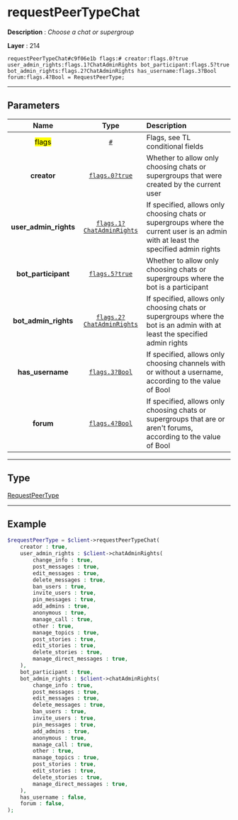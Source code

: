 # requestPeerTypeChat

**Description** : *Choose a chat or supergroup*

**Layer** : 214

```tl
requestPeerTypeChat#c9f06e1b flags:# creator:flags.0?true user_admin_rights:flags.1?ChatAdminRights bot_participant:flags.5?true bot_admin_rights:flags.2?ChatAdminRights has_username:flags.3?Bool forum:flags.4?Bool = RequestPeerType;
```

---

## Parameters

| Name | Type | Description |
| :---: | :---: | :--- |
| <mark>flags</mark> | [`#`](type/#) | Flags, see TL conditional fields |
| **creator** | [`flags.0?true`](type/true) | Whether to allow only choosing chats or supergroups that were created by the current user |
| **user_admin_rights** | [`flags.1?ChatAdminRights`](type/ChatAdminRights) | If specified, allows only choosing chats or supergroups where the current user is an admin with at least the specified admin rights |
| **bot_participant** | [`flags.5?true`](type/true) | Whether to allow only choosing chats or supergroups where the bot is a participant |
| **bot_admin_rights** | [`flags.2?ChatAdminRights`](type/ChatAdminRights) | If specified, allows only choosing chats or supergroups where the bot is an admin with at least the specified admin rights |
| **has_username** | [`flags.3?Bool`](type/Bool) | If specified, allows only choosing channels with or without a username, according to the value of Bool |
| **forum** | [`flags.4?Bool`](type/Bool) | If specified, allows only choosing chats or supergroups that are or aren't forums, according to the value of Bool |

---

## Type

[RequestPeerType](type/RequestPeerType)

---

## Example

```php
$requestPeerType = $client->requestPeerTypeChat(
	creator : true,
	user_admin_rights : $client->chatAdminRights(
		change_info : true,
		post_messages : true,
		edit_messages : true,
		delete_messages : true,
		ban_users : true,
		invite_users : true,
		pin_messages : true,
		add_admins : true,
		anonymous : true,
		manage_call : true,
		other : true,
		manage_topics : true,
		post_stories : true,
		edit_stories : true,
		delete_stories : true,
		manage_direct_messages : true,
	),
	bot_participant : true,
	bot_admin_rights : $client->chatAdminRights(
		change_info : true,
		post_messages : true,
		edit_messages : true,
		delete_messages : true,
		ban_users : true,
		invite_users : true,
		pin_messages : true,
		add_admins : true,
		anonymous : true,
		manage_call : true,
		other : true,
		manage_topics : true,
		post_stories : true,
		edit_stories : true,
		delete_stories : true,
		manage_direct_messages : true,
	),
	has_username : false,
	forum : false,
);
```